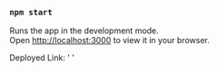 
### `npm start`

Runs the app in the development mode.\
Open [http://localhost:3000](http://localhost:3000) to view it in your browser.

Deployed Link: ' '
